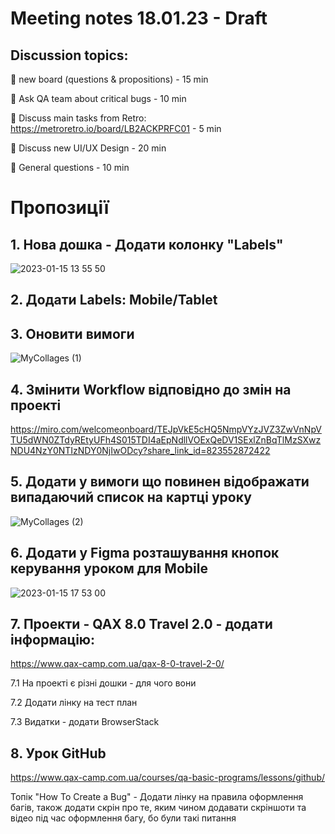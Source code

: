 # Meeting notes 18.01.23 - Draft 

## Discussion topics:   

:black_square_button: new board (questions & propositions) - 15 min 

:black_square_button: Ask QA team about critical bugs - 10 min 

:black_square_button: Discuss main tasks from Retro: https://metroretro.io/board/LB2ACKPRFC01 - 5 min 

:black_square_button: Discuss new UI/UX Design - 20 min 

:black_square_button: General questions - 10 min 


# Пропозиції

## 1. Нова дошка - Додати колонку "Labels"

![2023-01-15 13 55 50](https://user-images.githubusercontent.com/105543094/212546931-202953ce-7a4c-4bb7-a9e4-3742c2305e8f.jpg)

## 2. Додати Labels: Mobile/Tablet

## 3. Оновити вимоги

![MyCollages (1)](https://user-images.githubusercontent.com/105543094/212548574-622de535-11cc-42e9-a127-1a6af3a58a2e.png)

## 4. Змінити Workflow відповідно до змін на проекті

https://miro.com/welcomeonboard/TEJpVkE5cHQ5NmpVYzJVZ3ZwVnNpVTU5dWN0ZTdyREtyUFh4S015TDI4aEpNdllVOExQeDV1SExlZnBqTlMzSXwzNDU4NzY0NTIzNDY0NjIwODcy?share_link_id=823552872422

## 5. Додати у вимоги що повинен відображати випадаючий список на картці уроку
![MyCollages (2)](https://user-images.githubusercontent.com/105543094/212549094-2992188f-5553-4e62-83ea-284689115101.png)

## 6. Додати у Figma розташування кнопок керування уроком для Mobile

![2023-01-15 17 53 00](https://user-images.githubusercontent.com/105543094/212551430-16f8f2fc-0129-4cb0-9119-c38f4e3f3b66.png)

## 7. Проекти - QAX 8.0 Travel 2.0 - додати інформацію:

https://www.qax-camp.com.ua/qax-8-0-travel-2-0/

7.1 На проекті є різні дошки - для чого вони

7.2 Додати лінку на тест план

7.3 Видатки - додати BrowserStack

## 8. Урок GitHub

https://www.qax-camp.com.ua/courses/qa-basic-programs/lessons/github/

Топік "How To Create a Bug" - Додати лінку на правила оформлення багів, також додати скрін про те, яким чином додавати скріншоти та відео під час оформлення багу, бо були такі питання 

















